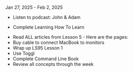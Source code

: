 Jan 27, 2025 - Feb 2, 2025
- Listen to podcast: John & Adam
* Complete Learning How To Learn 
- Read ALL articles from Lesson 5 - Here are the pages:
- Buy cable to connect MacBook to monitors
- Wrap up LS95 Lesson 1
- Use Toggl
- Complete Command Line Book
- Review all concepts through the week